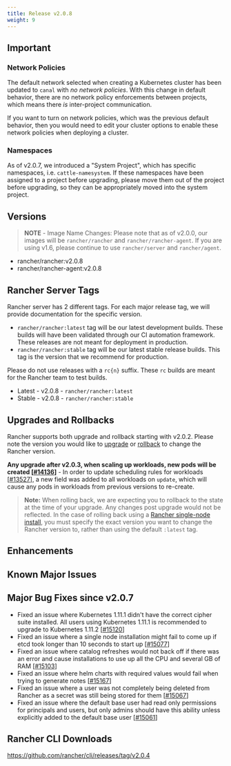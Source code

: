 ```yaml
---
title: Release v2.0.8
weight: 9
---
```


## Important

### Network Policies

The default network selected when creating a Kubernetes cluster has been updated to `canal` with *no network policies*. With this change in default behavior, there are no network policy enforcements between projects, which means there *is* inter-project communication.

If you want to turn on network policies, which was the previous default behavior, then you would need to edit your cluster options to enable these network policies when deploying a cluster.

### Namespaces

As of v2.0.7, we introduced a "System Project", which has specific namespaces, i.e. `cattle-namesystem`. If these namespaces have been assigned to a project before upgrading, please move them out of the project before upgrading, so they can be appropriately moved into the system project.

## Versions

> **NOTE** - Image Name Changes: Please note that as of v2.0.0, our images will be `rancher/rancher` and `rancher/rancher-agent`. If you are using v1.6, please continue to use `rancher/server` and `rancher/agent`.

- rancher/rancher:v2.0.8
- rancher/rancher-agent:v2.0.8

## Rancher Server Tags

Rancher server has 2 different tags. For each major release tag, we will provide documentation for the specific version.

- `rancher/rancher:latest` tag will be our latest development builds. These builds will have been validated through our CI automation framework. These releases are not meant for deployment in production.
- `rancher/rancher:stable` tag will be our latest stable release builds. This tag is the version that we recommend for production.

Please do not use releases with a `rc{n}` suffix. These `rc` builds are meant for the Rancher team to test builds.

- Latest - v2.0.8 - `rancher/rancher:latest`
- Stable - v2.0.8 - `rancher/rancher:stable`

## Upgrades and Rollbacks

Rancher supports both upgrade and rollback starting with v2.0.2.  Please note the version you would like to [upgrade](https://rancher.com/docs/rancher/v2.x/en/upgrades/) or [rollback](https://rancher.com/docs/rancher/v2.x/en/backups/rollbacks/) to change the Rancher version.

**Any upgrade after v2.0.3, when scaling up workloads, new pods will be created [[#14136](https://github.com/rancher/rancher/issues/14136)]** - In order to update scheduling rules for workloads [[#13527](https://github.com/rancher/rancher/issues/13527)], a new field was added to all workloads on `update`, which will cause any pods in workloads from previous versions to re-create.

> **Note:** When rolling back, we are expecting you to rollback to the state at the time of your upgrade. Any changes post upgrade would not be reflected. In the case of rolling back using a [Rancher single-node install](https://rancher.com/docs/rancher/v2.x/en/installation/single-node-install/), you must specify the exact version you want to change the Rancher version to, rather than using the default `:latest` tag.

## Enhancements

## Known Major Issues

## Major Bug Fixes since v2.0.7

- Fixed an issue where Kubernetes 1.11.1 didn't have the correct cipher suite installed. All users using Kubernetes 1.11.1 is recommended to upgrade to Kubernetes 1.11.2  [[#15120](https://github.com/rancher/rancher/issues/15120)]
- Fixed an issue where a single node installation might fail to come up if etcd took longer than 10 seconds to start up [[#15077](https://github.com/rancher/rancher/issues/15077)]
- Fixed an issue where catalog refreshes would not back off if there was an error and cause installations to use up all the CPU and several GB of RAM [[#15103](https://github.com/rancher/rancher/issues/15103)]
- Fixed an issue where helm charts with required values would fail when trying to generate notes [[#15167](https://github.com/rancher/rancher/issues/15167)]
- Fixed an issue where a user was not completely being deleted from Rancher as a secret was still being stored for them [[#15067](https://github.com/rancher/rancher/issues/15067)]
- Fixed an issue where the default base user had read only permissions for principals and users, but only admins should have this ability unless explicitly added to the default base user [[#15061](https://github.com/rancher/rancher/issues/15061)]

## Rancher CLI Downloads

https://github.com/rancher/cli/releases/tag/v2.0.4